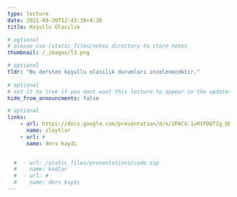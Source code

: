 ```yaml
---
type: lecture
date: 2021-09-30T12:43:10+4:30 
title: Koşullu Olasılık

# optional
# please use /static_files/notes directory to store notes
thumbnail: /_images/l3.png

# optional
tldr: "Bu dersten koşullu olasılık durumları incelenecektir."
  
# optional
# set it to true if you dont want this lecture to appear in the updates section
hide_from_announcments: false

# optional
links:
    - url: https://docs.google.com/presentation/d/e/2PACX-1vRtFDQTIg_DBcCqryi4BKdnltGbty11pcVPjIi1EwcZkt6YSbGJnaQhwPTQ4oD78uG1TWEUELSpPgwx/pub?start=false&loop=false&delayms=60000
      name: slaytlar
    - url: #
      name: ders kaydı
    

  #  - url: /static_files/presentations/code.zip
  #    name: kodlar
  #  - url: #
  #    name: ders kaydı
---
```

<!-- Other additional contents using markdown -->
<!--
**Suggested Readings:**
- [Readings 1](http://example.com)
- [Readings 2](http://example.com)
-->
